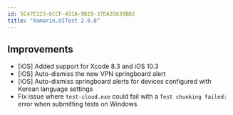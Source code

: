 ```yaml
---
id: 5C47E123-6CCF-431A-9B19-37DA35639BD2
title: "Xamarin.UITest 2.0.8"
---
```


## Improvements

* [iOS] Added support for Xcode 8.3 and iOS 10.3
* [iOS] Auto-dismiss the new VPN springboard alert
* [iOS] Auto-dismiss springboard alerts for devices configured with Korean language settings
* Fix issue where `test-cloud.exe` could fail with a `Test chunking failed:` error when submitting tests on Windows

